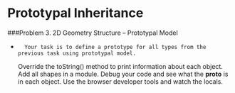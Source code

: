 # Prototypal Inheritance

###Problem 3. 2D Geometry Structure – Prototypal Model
*      	Your task is to define a prototype for all types from the previous task using prototypal model. 
	Override the toString() method to print information about each object. Add all shapes in a module.
	Debug your code and see what the __proto__ is in each object. Use the browser developer tools and watch the locals.
